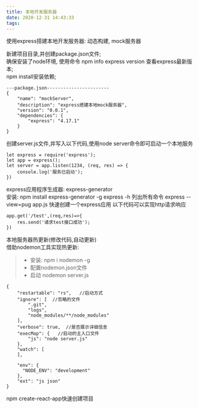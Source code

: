 ```yaml
---
title: 本地开发服务器
date: 2020-12-31 14:43:33
tags:
---
```

使用express搭建本地开发服务器: 动态构建, mock服务器

新建项目目录,并创建package.json文件;     
确保安装了node环境, 使用命令 npm info express version 查看express最新版本;     
npm install安装依赖;
```
---package.json-----------------------
{
    "name": "mockServer",
    "description": "express搭建本地mock服务器",
    "version": "0.0.1",
    "dependencies": {
        "express": "4.17.1"
    }
}
```
创建server.js文件,并写入以下代码,使用node server命令即可启动一个本地服务
```
let express = require('express');
let app = express();
let server = app.listen(1234, (req, res) => {
    console.log('服务已启动');
})
```
express应用程序生成器: express-generator   
安装: npm install express-generator -g
express -h 列出所有命令
express --view=pug app.js 快速创建一个express应用
以下代码可以实现http请求响应
```
app.get('/test',(req,res)=>{
    res.send('请求test接口成功');
})
```
本地服务器热更新(修改代码,自动更新)   
借助nodemon工具实现热更新:
>+ 安装: npm i nodemon -g
>+ 配置nodemon.json文件
>+ 启动 nodemon server.js
```
{
    "restartable": "rs",   //启动方式
    "ignore": [  //忽略的文件
        ".git",
        "logs",
        "node_modules/**/node_modules"
    ],
    "verbose": true,  //是否展示详细信息
    "execMap": {   //启动的主入口文件
        "js": "node server.js"
    },
    "watch": [
    ],

    "env": {
      "NODE_ENV": "development"
    },
    "ext": "js json"
}
```


npm create-react-app快速创建项目




